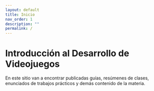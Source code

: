 ```yaml
---
layout: default
title: Inicio
nav_order: 1
description: ""
permalink: /
---
```


# Introducción al Desarrollo de Videojuegos

En este sitio van a encontrar publicadas guías, resúmenes de clases, enunciados de trabajos prácticos y demás contenido de la materia.
